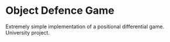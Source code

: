 # Object Defence Game
Extremely simple implementation of a positional differential game. University project.
